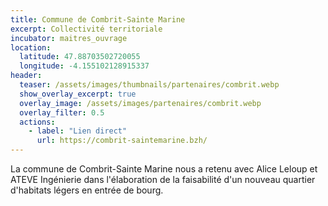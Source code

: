 ```yaml
---
title: Commune de Combrit-Sainte Marine
excerpt: Collectivité territoriale
incubator: maitres_ouvrage
location:
  latitude: 47.88703502720055 
  longitude: -4.155102128915337
header:
  teaser: /assets/images/thumbnails/partenaires/combrit.webp
  show_overlay_excerpt: true
  overlay_image: /assets/images/partenaires/combrit.webp
  overlay_filter: 0.5
  actions:
    - label: "Lien direct"
      url: https://combrit-saintemarine.bzh/
---
```


La commune de Combrit-Sainte Marine nous a retenu avec Alice Leloup et ATEVE Ingénierie dans l'élaboration de la faisabilité d'un nouveau quartier d'habitats légers en entrée de bourg.
